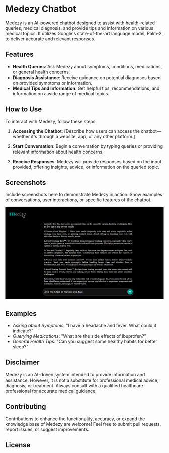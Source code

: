 # Medezy Chatbot

Medezy is an AI-powered chatbot designed to assist with health-related queries, medical diagnosis, and provide tips and information on various medical topics. It utilizes Google's state-of-the-art language model, Palm-2, to deliver accurate and relevant responses.

## Features

- **Health Queries**: Ask Medezy about symptoms, conditions, medications, or general health concerns.
- **Diagnosis Assistance**: Receive guidance on potential diagnoses based on provided symptoms or information.
- **Medical Tips and Information**: Get helpful tips, recommendations, and information on a wide range of medical topics.

## How to Use

To interact with Medezy, follow these steps:

1. **Accessing the Chatbot**: [Describe how users can access the chatbot—whether it's through a website, app, or any other platform.]

2. **Start Conversation**: Begin a conversation by typing queries or providing relevant information about health concerns.

3. **Receive Responses**: Medezy will provide responses based on the input provided, offering insights, advice, or information on the queried topic.

## Screenshots

Include screenshots here to demonstrate Medezy in action. Show examples of conversations, user interactions, or specific features of the chatbot.

![Screenshot 1](/assets/Screenshot.png)

## Examples

- *Asking about Symptoms*: "I have a headache and fever. What could it indicate?"
- *Querying Medications*: "What are the side effects of ibuprofen?"
- *General Health Tips*: "Can you suggest some healthy habits for better sleep?"

## Disclaimer

Medezy is an AI-driven system intended to provide information and assistance. However, it is not a substitute for professional medical advice, diagnosis, or treatment. Always consult with a qualified healthcare professional for accurate medical guidance.

## Contributing

Contributions to enhance the functionality, accuracy, or expand the knowledge base of Medezy are welcome! Feel free to submit pull requests, report issues, or suggest improvements.

## License

